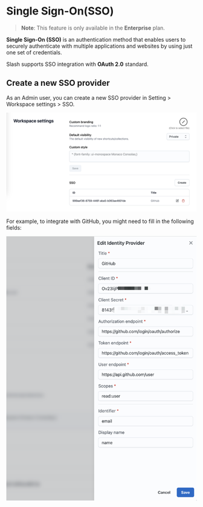 # Single Sign-On(SSO)

> **Note**: This feature is only available in the **Enterprise** plan.

**Single Sign-On (SSO)** is an authentication method that enables users to securely authenticate with multiple applications and websites by using just one set of credentials.

Slash supports SSO integration with **OAuth 2.0** standard.

## Create a new SSO provider

As an Admin user, you can create a new SSO provider in Setting > Workspace settings > SSO.

![sso-setting](../assets/getting-started/sso-setting.png)

For example, to integrate with GitHub, you might need to fill in the following fields:

![github-sso](../assets/getting-started/github-sso.png)
